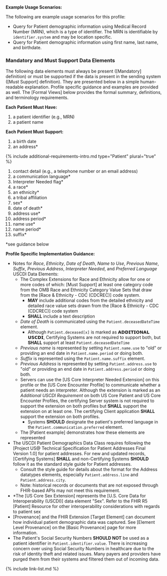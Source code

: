 

**Example Usage Scenarios:**

The following are example usage scenarios for this profile:

-   Query for Patient demographic information using Medical Record
    Number (MRN), which is a type of identifier. The MRN is identifiable
    by `identifier.system` and may be location specific.
-   Query for Patient demographic information using first name, last
    name, and birthdate.

### Mandatory and Must Support Data Elements


The following data elements must always be present ([Mandatory] definition) or must be supported if the data is present in the sending system ([Must Support] definition). They are presented below in a simple human-readable explanation. Profile specific guidance and examples are provided as well. The [Formal Views] below provides the formal summary, definitions, and terminology requirements.  

**Each Patient Must Have:**

1. a patient identifier (e.g., MRN)
1. a patient name

**Each Patient Must Support:**

1. a birth date
2. an address*

{% include additional-requirements-intro.md type="Patient" plural="true" %}

1. contact detail (e.g., a telephone number or an email address)
2. a communication language*
3. Interpreter Needed flag*
4. a race*
5. an ethnicity*
6. a tribal affiliation
7. sex*
8. date of death*
9. address use*
10. address period*
11. name use*
12. name period*
13. suffix*

*see guidance below

**Profile Specific Implementation Guidance:**
- Notes for *Race*, *Ethnicity*, *Date of Death*, *Name to Use*, *Previous Name*, *Suffix*, *Previous Address*, *Interpreter Needed*, and *Preferred Language* USCDI Data Elements: 
  - The Complex Extensions for Race and Ethnicity allow for one or more codes of which: [Must Support] at least one category code from the OMB Race and Ethnicity Category Value Sets that draw from the [Race & Ethnicity - CDC (CDCREC)] code system.
    - **MAY** include additional codes from the detailed ethnicity and detailed race value sets drawn from the [Race & Ethnicity - CDC (CDCREC)] code system
    - **SHALL** include a text description
  - *Date of Death* is communicated using the `Patient.deceasedDateTime` element.
    - Although `Patient.deceased[x]` is marked as 𝗔𝗗𝗗𝗜𝗧𝗜𝗢𝗡𝗔𝗟 𝗨𝗦𝗖𝗗𝗜, Certifying Systems are not required to support both, but **SHALL** support at least `Patient.deceasedDateTime`
  - *Previous name* is represented by setting `Patient.name.use` to "old" or providing an end date in `Patient.name.period` or doing both.
  - *Suffix* is represented using the `Patient.name.suffix` element.
  - *Previous Address* is represented by setting `Patient.address.use` to "old" or providing an end date in `Patient.address.period` or doing both.
  - Servers can use the [US Core Interpreter Needed Extension] on this profile or the [US Core Encounter Profile] to communicate whether a patient needs an interpreter. Although the extension is marked as an *Additional USCDI Requirement* on both US Core Patient and US Core Encounter Profiles, the certifying Server system is not required to support the extension on both profiles but **SHALL** support the extension on at least one. The certifying Client application **SHALL** support the extension on both profiles.
     - Systems **SHOULD** designate the patient's preferred language in the `Patient.communication.preferred` element.
  - The [Patient example] demonstrates how these elements are represented
- The USCDI Patient Demographics Data Class requires following the [Project US@ Technical Specification for Patient Addresses Final Version 1.0] for patient addresses.  For new and updated records, [Certifying Systems] **SHALL** and non-Certifying Systems **SHOULD** follow it as the standard style guide for Patient addresses.  
   - Consult the style guide for details about the format for the Address datatypes elements, especially `Patient.address.line` and `Patient.address.city`.
   - Note: historical records or documents that are not exposed through FHIR-based APIs may not meet this requirement.
- *The [US Core Sex Extension] represents the [U.S. Core Data for Interoperability (USCDI)] data element "Sex". Refer to the FHIR R5 [Patient] Resource for other interoperability considerations with regards to patient sex
- [Provenance] and the FHIR Extension [Target Element] can document how individual patient demographic data was captured. See [Element Level Provenance] on the [Basic Provenance] page for more information.
- The Patient's Social Security Numbers **SHOULD NOT** be used as a patient identifier in `Patient.identifier.value`. There is increasing concern over using Social Security Numbers in healthcare due to the risk of identity theft and related issues. Many payers and providers have purged them from their systems and filtered them out of incoming data.

{% include link-list.md %}
